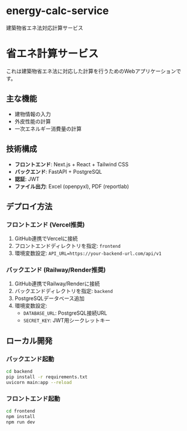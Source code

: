 # energy-calc-service
建築物省エネ法対応計算サービス

# 省エネ計算サービス

これは建築物省エネ法に対応した計算を行うためのWebアプリケーションです。

## 主な機能
- 建物情報の入力
- 外皮性能の計算
- 一次エネルギー消費量の計算

## 技術構成
- **フロントエンド**: Next.js + React + Tailwind CSS
- **バックエンド**: FastAPI + PostgreSQL
- **認証**: JWT
- **ファイル出力**: Excel (openpyxl), PDF (reportlab)

## デプロイ方法

### フロントエンド (Vercel推奨)
1. GitHub連携でVercelに接続
2. フロントエンドディレクトリを指定: `frontend`
3. 環境変数設定: `API_URL=https://your-backend-url.com/api/v1`

### バックエンド (Railway/Render推奨)
1. GitHub連携でRailway/Renderに接続
2. バックエンドディレクトリを指定: `backend`
3. PostgreSQLデータベース追加
4. 環境変数設定:
   - `DATABASE_URL`: PostgreSQL接続URL
   - `SECRET_KEY`: JWT用シークレットキー

## ローカル開発

### バックエンド起動
```bash
cd backend
pip install -r requirements.txt
uvicorn main:app --reload
```

### フロントエンド起動
```bash
cd frontend
npm install
npm run dev
```